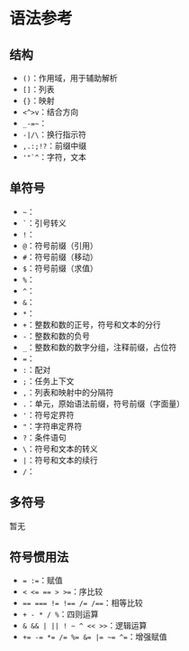 # 语法参考

## 结构

- `()`：作用域，用于辅助解析
- `[]`：列表
- `{}`：映射
- `<^>v`：结合方向
- `_-=~`：
- `-|/\`：换行指示符
- `,.:;!?`：前缀中缀
- ``'"`^``：字符，文本

## 单符号

- `~`：
- `` ` ``：引号转义
- `!`：
- `@`：符号前缀（引用）
- `#`：符号前缀（移动）
- `$`：符号前缀（求值）
- `%`：
- `^`：
- `&`：
- `*`：
- `+`：整数和数的正号，符号和文本的分行
- `-`：整数和数的负号
- `_`：整数和数的数字分组，注释前缀，占位符
- `=`：
- `:`：配对
- `;`：任务上下文
- `,`：列表和映射中的分隔符
- `.`：单元，原始语法前缀，符号前缀（字面量）
- `'`：符号定界符
- `"`：字符串定界符
- `?`：条件语句
- `\`：符号和文本的转义
- `|`：符号和文本的续行
- `/`：

## 多符号

暂无

## 符号惯用法

- `= :=`：赋值
- `< <= == > >=`：序比较
- `== === != !== /= /==`：相等比较
- `+ - * / %`：四则运算
- `& && | || ! ~ ^ << >>`：逻辑运算
- `+= -= *= /= %= &= |= ~= ^=`：增强赋值
